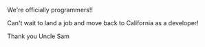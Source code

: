 We're officially programmers!!

Can't wait to land a job and move back to California as a developer!

Thank you Uncle Sam